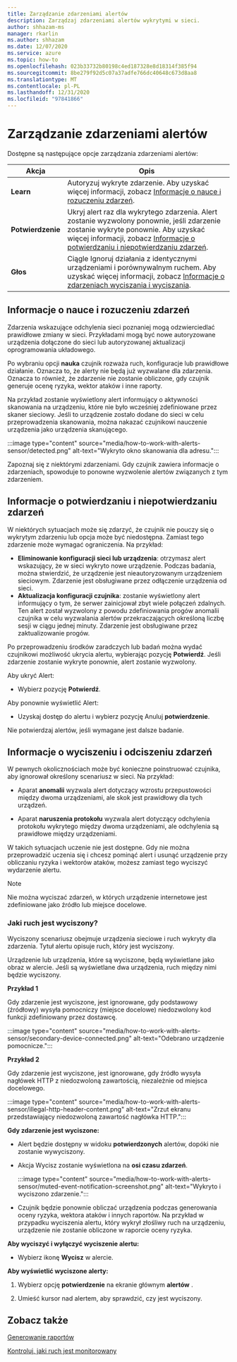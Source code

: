 ```yaml
---
title: Zarządzanie zdarzeniami alertów
description: Zarządzaj zdarzeniami alertów wykrytymi w sieci.
author: shhazam-ms
manager: rkarlin
ms.author: shhazam
ms.date: 12/07/2020
ms.service: azure
ms.topic: how-to
ms.openlocfilehash: 023b33732b80198c4ed187328e8d18314f385f94
ms.sourcegitcommit: 8be279f92d5c07a37adfe766dc40648c673d8aa8
ms.translationtype: MT
ms.contentlocale: pl-PL
ms.lasthandoff: 12/31/2020
ms.locfileid: "97841866"
---
```

# <a name="manage-alert-events"></a>Zarządzanie zdarzeniami alertów

Dostępne są następujące opcje zarządzania zdarzeniami alertów:

 | Akcja | Opis |
 |--|--|
 | **Learn** | Autoryzuj wykryte zdarzenie. Aby uzyskać więcej informacji, zobacz [Informacje o nauce i rozuczeniu zdarzeń](#about-learning-and-unlearning-events). |
 | **Potwierdzenie** | Ukryj alert raz dla wykrytego zdarzenia. Alert zostanie wyzwolony ponownie, jeśli zdarzenie zostanie wykryte ponownie. Aby uzyskać więcej informacji, zobacz [Informacje o potwierdzaniu i niepotwierdzaniu zdarzeń](#about-acknowledging-and-unacknowledging-events). |
 | **Głos** | Ciągle Ignoruj działania z identycznymi urządzeniami i porównywalnym ruchem. Aby uzyskać więcej informacji, zobacz [Informacje o zdarzeniach wyciszania i wyciszania](#about-muting-and-unmuting-events). |

## <a name="about-learning-and-unlearning-events"></a>Informacje o nauce i rozuczeniu zdarzeń

Zdarzenia wskazujące odchylenia sieci poznaniej mogą odzwierciedlać prawidłowe zmiany w sieci. Przykładami mogą być nowe autoryzowane urządzenia dołączone do sieci lub autoryzowanej aktualizacji oprogramowania układowego.

Po wybraniu opcji **nauka** czujnik rozważa ruch, konfiguracje lub prawidłowe działanie. Oznacza to, że alerty nie będą już wyzwalane dla zdarzenia. Oznacza to również, że zdarzenie nie zostanie obliczone, gdy czujnik generuje ocenę ryzyka, wektor ataków i inne raporty.

Na przykład zostanie wyświetlony alert informujący o aktywności skanowania na urządzeniu, które nie było wcześniej zdefiniowane przez skaner sieciowy. Jeśli to urządzenie zostało dodane do sieci w celu przeprowadzenia skanowania, można nakazać czujnikowi nauczenie urządzenia jako urządzenia skanującego.

:::image type="content" source="media/how-to-work-with-alerts-sensor/detected.png" alt-text="Wykryto okno skanowania dla adresu.":::

Zapoznaj się z niektórymi zdarzeniami. Gdy czujnik zawiera informacje o zdarzeniach, spowoduje to ponowne wyzwolenie alertów związanych z tym zdarzeniem.

## <a name="about-acknowledging-and-unacknowledging-events"></a>Informacje o potwierdzaniu i niepotwierdzaniu zdarzeń

W niektórych sytuacjach może się zdarzyć, że czujnik nie pouczy się o wykrytym zdarzeniu lub opcja może być niedostępna. Zamiast tego zdarzenie może wymagać ograniczenia. Na przykład:

- **Eliminowanie konfiguracji sieci lub urządzenia**: otrzymasz alert wskazujący, że w sieci wykryto nowe urządzenie. Podczas badania, można stwierdzić, że urządzenie jest nieautoryzowanym urządzeniem sieciowym. Zdarzenie jest obsługiwane przez odłączenie urządzenia od sieci.
- **Aktualizacja konfiguracji czujnika**: zostanie wyświetlony alert informujący o tym, że serwer zainicjował zbyt wiele połączeń zdalnych. Ten alert został wyzwolony z powodu zdefiniowania progów anomalii czujnika w celu wyzwalania alertów przekraczających określoną liczbę sesji w ciągu jednej minuty. Zdarzenie jest obsługiwane przez zaktualizowanie progów.

Po przeprowadzeniu środków zaradczych lub badań można wydać czujnikowi możliwość ukrycia alertu, wybierając pozycję **Potwierdź**. Jeśli zdarzenie zostanie wykryte ponownie, alert zostanie wyzwolony.

Aby ukryć Alert:

  - Wybierz pozycję **Potwierdź**.

Aby ponownie wyświetlić Alert:

  - Uzyskaj dostęp do alertu i wybierz pozycję Anuluj **potwierdzenie**.

Nie potwierdzaj alertów, jeśli wymagane jest dalsze badanie.

## <a name="about-muting-and-unmuting-events"></a>Informacje o wyciszeniu i odciszeniu zdarzeń

W pewnych okolicznościach może być konieczne poinstruować czujnika, aby ignorował określony scenariusz w sieci. Na przykład:

  - Aparat **anomalii** wyzwala alert dotyczący wzrostu przepustowości między dwoma urządzeniami, ale skok jest prawidłowy dla tych urządzeń.

  - Aparat **naruszenia protokołu** wyzwala alert dotyczący odchylenia protokołu wykrytego między dwoma urządzeniami, ale odchylenia są prawidłowe między urządzeniami.

W takich sytuacjach uczenie nie jest dostępne. Gdy nie można przeprowadzić uczenia się i chcesz pominąć alert i usunąć urządzenie przy obliczaniu ryzyka i wektorów ataków, możesz zamiast tego wyciszyć wydarzenie alertu.

> [!NOTE] 
> Nie można wyciszać zdarzeń, w których urządzenie internetowe jest zdefiniowane jako źródło lub miejsce docelowe.

### <a name="what-traffic-is-muted"></a>Jaki ruch jest wyciszony?

Wyciszony scenariusz obejmuje urządzenia sieciowe i ruch wykryty dla zdarzenia. Tytuł alertu opisuje ruch, który jest wyciszony.

Urządzenie lub urządzenia, które są wyciszone, będą wyświetlane jako obraz w alercie. Jeśli są wyświetlane dwa urządzenia, ruch między nimi będzie wyciszony.

**Przykład 1**

Gdy zdarzenie jest wyciszone, jest ignorowane, gdy podstawowy (źródłowy) wysyła pomocniczy (miejsce docelowe) niedozwolony kod funkcji zdefiniowany przez dostawcę.

:::image type="content" source="media/how-to-work-with-alerts-sensor/secondary-device-connected.png" alt-text="Odebrano urządzenie pomocnicze.":::

**Przykład 2**

Gdy zdarzenie jest wyciszone, jest ignorowane, gdy źródło wysyła nagłówek HTTP z niedozwoloną zawartością, niezależnie od miejsca docelowego.

:::image type="content" source="media/how-to-work-with-alerts-sensor/illegal-http-header-content.png" alt-text="Zrzut ekranu przedstawiający niedozwoloną zawartość nagłówka HTTP.":::

**Gdy zdarzenie jest wyciszone:**

- Alert będzie dostępny w widoku **potwierdzonych** alertów, dopóki nie zostanie wywyciszony.

- Akcja Wycisz zostanie wyświetlona na **osi czasu zdarzeń**.

  :::image type="content" source="media/how-to-work-with-alerts-sensor/muted-event-notification-screenshot.png" alt-text="Wykryto i wyciszono zdarzenie.":::

- Czujnik będzie ponownie obliczać urządzenia podczas generowania oceny ryzyka, wektora ataków i innych raportów. Na przykład w przypadku wyciszenia alertu, który wykrył złośliwy ruch na urządzeniu, urządzenie nie zostanie obliczone w raporcie oceny ryzyka.

**Aby wyciszyć i wyłączyć wyciszenie alertu:**

- Wybierz ikonę **Wycisz** w alercie.

**Aby wyświetlić wyciszone alerty:**

1. Wybierz opcję **potwierdzenie** na ekranie głównym **alertów** .

2. Umieść kursor nad alertem, aby sprawdzić, czy jest wyciszony.  

## <a name="see-also"></a>Zobacz także

[Generowanie raportów](how-to-generate-reports.md)

[Kontroluj, jaki ruch jest monitorowany](how-to-control-what-traffic-is-monitored.md)
